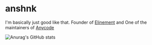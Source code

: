 # anshnk
I'm basically just good like that.
Founder of [Elinement](https://github.com/Elinement) and One of the maintainers of [Anycode](https://github.com/any-VM/anycode-docs)

![Anurag's GitHub stats](https://github-readme-stats.vercel.app/api?username=anshnk&show_icons=true&theme=merko)

